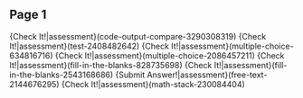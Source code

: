 ## Page 1
{Check It!|assessment}(code-output-compare-3290308319)
{Check It!|assessment}(test-2408482642)
{Check It!|assessment}(multiple-choice-634816716)
{Check It!|assessment}(multiple-choice-2086457211)
{Check It!|assessment}(fill-in-the-blanks-828735698)
{Check It!|assessment}(fill-in-the-blanks-2543168686)
{Submit Answer!|assessment}(free-text-2144676295)
{Check It!|assessment}(math-stack-230084404)